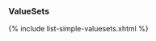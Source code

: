 <!-- markdownlint-disable MD001 MD041 -->

### ValueSets

{% include list-simple-valuesets.xhtml %}

<!--
### CodeSystems
  
{% include list-simple-codesystems.xhtml %}

### ConceptMaps

{% include list-simple-conceptmaps.xhtml %}

### NamingSystems

{% include list-simple-namingsystems.xhtml %}
-->